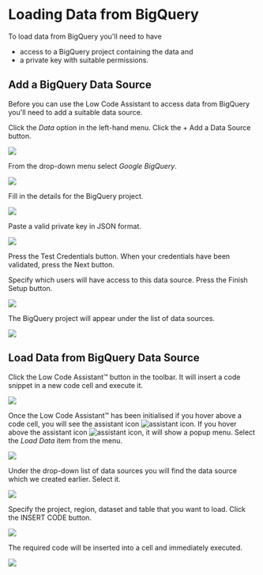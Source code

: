 # Loading Data from BigQuery

To load data from BigQuery you'll need to have

- access to a BigQuery project containing the data and
- a private key with suitable permissions.

## Add a BigQuery Data Source

Before you can use the Low Code Assistant to access data from BigQuery you'll need to add a suitable data source.

Click the _Data_ option in the left-hand menu. Click the <span class="blue-button">+ Add a Data Source</span> button.

<img class="screenshot" src="../../../screenshots/data-sources.png">

From the drop-down menu select _Google BigQuery_.

<!-- <img class="screenshot" src="../../../screenshots/s3-new-data-source.png"> -->
<img class="screenshot" src="../../../screenshots/bigquery-select-data-store.png">

Fill in the details for the BigQuery project.

<img class="screenshot" src="../../../screenshots/bigquery-project-details.png">

Paste a valid private key in JSON format.

<img class="screenshot" src="../../../screenshots/bigquery-private-key.png">

Press the <span class="green-button">Test Credentials</span> button. When your credentials have been validated, press the <span class="blue-button">Next</span> button.

Specify which users will have access to this data source. Press the <span class="green-button">Finish Setup</span> button.

<img class="screenshot" src="../../../screenshots/bigquery-permissions.png">

The BigQuery project will appear under the list of data sources.

<img class="screenshot" src="../../../screenshots/s3-added.png">

## Load Data from BigQuery Data Source

Click the <span class="blue-button">Low Code Assistant™</span> button in the toolbar. It will insert a code snippet in a new code cell and execute it.

<img class="screenshot" src="../../../screenshots/bigquery-lca.png">

Once the Low Code Assistant™ has been initialised if you hover above a code cell, you will see the assistant icon <img alt="assistant icon" class="assistant-icon" src="../../../screenshots/general/assistant-icon.png">. If you hover above the assistant icon <img alt="assistant icon" class="assistant-icon" src="../../../screenshots/general/assistant-icon.png">, it will show a popup menu. Select the _Load Data_ item from the menu.

<img class="screenshot" src="../../../screenshots/bigquery-lca-menu.png">

Under the drop-down list of data sources you will find the data source which we created earlier. Select it.

<img class="screenshot" src="../../../screenshots/bigquery-lca-data-sources.png">

Specify the project, region, dataset and table that you want to load. Click the <span class="blue-button">INSERT CODE</span> button.

<img class="screenshot" src="../../../screenshots/bigquery-lca-project-dataset-table.png">

The required code will be inserted into a cell and immediately executed.

<img class="screenshot" src="../../../screenshots/bigquery-inserted-code.png">